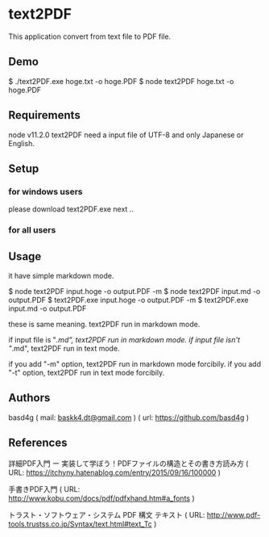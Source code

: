 # text2PDF
This application convert from text file to PDF file.
## Demo
$ ./text2PDF.exe hoge.txt -o hoge.PDF
$ node text2PDF hoge.txt -o hoge.PDF
## Requirements
node v11.2.0
text2PDF need a input file of UTF-8 and  only Japanese or English.
## Setup
### for windows users
please download text2PDF.exe
next ..
### for all users
## Usage

it have simple markdown mode.

$ node text2PDF input.hoge -o output.PDF -m
$ node text2PDF input.md -o output.PDF 
$ text2PDF.exe input.hoge -o output.PDF -m
$ text2PDF.exe input.md -o output.PDF 


these is same meaning. text2PDF run in markdown mode.

if input file is "*.md", text2PDF run in markdown mode.
if input file isn't "*.md", text2PDF run in text mode.

if you add "-m" option, text2PDF run in markdown mode forcibily.
if you add "-t" option, text2PDF run in text mode forcibily.

## Authors

basd4g
( mail: baskk4.dt@gmail.com )
( url: https://github.com/basd4g )

## References

詳細PDF入門 ー 実装して学ぼう！PDFファイルの構造とその書き方読み方
( URL: https://itchyny.hatenablog.com/entry/2015/09/16/100000 )

手書きPDF入門
( URL: http://www.kobu.com/docs/pdf/pdfxhand.htm#a_fonts )

トラスト・ソフトウェア・システム PDF 構文 テキスト
( URL: http://www.pdf-tools.trustss.co.jp/Syntax/text.html#text_Tc )